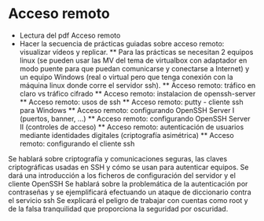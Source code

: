 # Acceso remoto
* Lectura del pdf Acceso remoto
* Hacer la secuencia de prácticas guiadas sobre acceso remoto: visualizar vídeos y replicar.
** Para las prácticas se necesitan 2 equipos linux (se pueden usar las MV del tema de virtualbox con adaptador en modo puente para que puedan comunicarse y conectarse a Internet) y un equipo Windows (real o virtual pero que tenga conexión con la máquina linux donde corre el servidor ssh).
** Acceso remoto: tráfico en claro vs tráfico cifrado
** Acceso remoto: instalacion de openssh-server
** Acceso remoto: usos de ssh
** Acceso remoto: putty - cliente ssh para Windows
** Acceso remoto: configurando OpenSSH Server I (puertos, banner, ...)
** Acceso remoto: configurando OpenSSH Server II (controles de acceso)
** Acceso remoto: autenticación de usuarios mediante identidades digitales (criptografía asimétrica)
** Acceso remoto: configurando el cliente ssh

Se hablará sobre criptografía y comunicaciones seguras, las claves criptográficas usadas en SSH y cómo se usan para autenticar equipos.
Se dará una introducción a los ficheros de configuración del servidor y el cliente OpenSSH
Se hablará sobre la problemática de la autenticación por contraseñas y se ejemplificará efectuando un ataque de diccionario contra el servicio ssh
Se explicará el peligro de trabajar con cuentas como root y de la falsa tranquilidad que proporciona la seguridad por oscuridad.